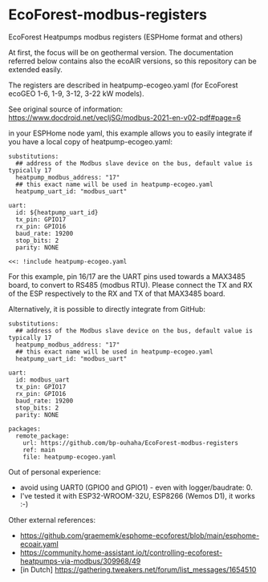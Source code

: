 # EcoForest-modbus-registers
EcoForest Heatpumps modbus registers (ESPHome format and others)

At first, the focus will be on geothermal version. The documentation referred below contains also the ecoAIR versions, so this repository can be extended easily.

The registers are described in heatpump-ecogeo.yaml (for EcoForest ecoGEO 1-6, 1-9, 3-12, 3-22 kW models).

See original source of information: https://www.docdroid.net/vecljSG/modbus-2021-en-v02-pdf#page=6

in your ESPHome node yaml, this example allows you to easily integrate if you have a local copy of heatpump-ecogeo.yaml:

```
substitutions:
  ## address of the Modbus slave device on the bus, default value is typically 17
  heatpump_modbus_address: "17"
  ## this exact name will be used in heatpump-ecogeo.yaml
  heatpump_uart_id: "modbus_uart"

uart:
  id: ${heatpump_uart_id}  
  tx_pin: GPIO17
  rx_pin: GPIO16
  baud_rate: 19200
  stop_bits: 2
  parity: NONE

<<: !include heatpump-ecogeo.yaml
```

For this example, pin 16/17 are the UART pins used towards a MAX3485 board, to convert to RS485 (modbus RTU). Please connect the TX and RX of the ESP respectively to the RX and TX of that MAX3485 board.

Alternatively, it is possible to directly integrate from GitHub:
```
substitutions:
  ## address of the Modbus slave device on the bus, default value is typically 17
  heatpump_modbus_address: "17"
  ## this exact name will be used in heatpump-ecogeo.yaml
  heatpump_uart_id: "modbus_uart"

uart:
  id: modbus_uart
  tx_pin: GPIO17
  rx_pin: GPIO16
  baud_rate: 19200
  stop_bits: 2
  parity: NONE

packages:
  remote_package:
    url: https://github.com/bp-ouhaha/EcoForest-modbus-registers
    ref: main
    file: heatpump-ecogeo.yaml
```


Out of personal experience:
- avoid using UART0 (GPIO0 and GPIO1) - even with logger/baudrate: 0.
- I've tested it with ESP32-WROOM-32U, ESP8266 (Wemos D1), it works :-)


Other external references:
- https://github.com/graememk/esphome-ecoforest/blob/main/esphome-ecoair.yaml
- https://community.home-assistant.io/t/controlling-ecoforest-heatpumps-via-modbus/309968/49
- [in Dutch] https://gathering.tweakers.net/forum/list_messages/1654510
